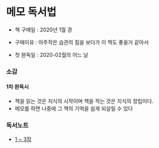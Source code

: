 # 메모 독서법

- 책 구매일 : 2020년 1월 경
- 구매이유 :  아주작은 습관의 힘을 보다가 이 책도 좋을거 같아서

- 첫 완독일 : 2020-02월의 어느 날

### 소감

#### 1차 완독시

- 책을 읽는 것은 지식의 시작이며 책을 적는 것은 지식의 정립이다.
- 메모를 하면 나중에 그 책의 기억을 쉽게 되살릴 수 있다

### 독서노트

- [1 ~ 3장](Part1-3.md)

